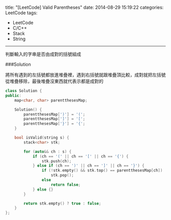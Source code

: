 title: "[LeetCode] Valid Parentheses"
date: 2014-08-29 15:19:22
categories: LeetCode
tags:
- LeetCode
- C/C++
- Stack
- String
---
判斷輸入的字串是否由成對的括號組成

<!-- more -->

###Solution

將所有遇到的左括號都放進堆疊裡，遇到右括號就跟堆疊頂比較，成對就把左括號從堆疊移除，最後堆疊沒東西就代表示都是成對的

``` c++
class Solution {
public:
    map<char, char> parentthesesMap;

    Solution() {
        parentthesesMap[')'] = '(';
        parentthesesMap[']'] = '[';
        parentthesesMap['}'] = '{';
    }

    bool isValid(string s) {
        stack<char> stk;

        for (auto&& ch : s) {
            if (ch == '(' || ch == '[' || ch == '{') {
                stk.push(ch);
            } else if (ch == ')' || ch == ']' || ch == '}') {
                if (!stk.empty() && stk.top() == parentthesesMap[ch])
                    stk.pop();
                else
                    return false;
            } else {}
        }

        return stk.empty() ? true : false;
    }
};
```
